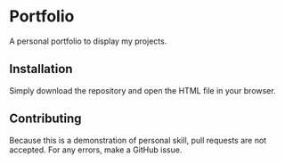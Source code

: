 # Portfolio
 A personal portfolio to display my projects.

## Installation
 Simply download the repository and open the HTML file in your browser.
 
## Contributing
 Because this is a demonstration of personal skill, pull requests are not accepted. For any errors, make a GitHub issue.